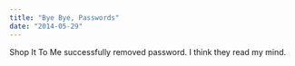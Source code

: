 ```yaml
---
title: "Bye Bye, Passwords"
date: "2014-05-29"
---
```


Shop It To Me successfully removed password. I think they read my mind.
